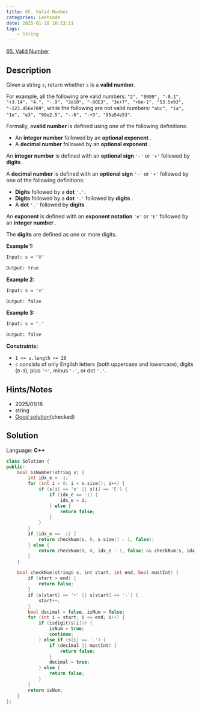 ```yaml
---
title: 65. Valid Number
categories: Leetcode
date: 2025-01-18 16:13:11
tags:
    - String
---
```


[65. Valid Number](https://leetcode.com/problems/valid-number/description/?envType=company&envId=facebook&favoriteSlug=facebook-three-months)

## Description

Given a string `s`, return whether `s` is a **valid number**.

For example, all the following are valid numbers: `"2", "0089", "-0.1", "+3.14", "4.", "-.9", "2e10", "-90E3", "3e+7", "+6e-1", "53.5e93", "-123.456e789"`, while the following are not valid numbers: `"abc", "1a", "1e", "e3", "99e2.5", "--6", "-+3", "95a54e53"`.

Formally, a**valid number**  is defined using one of the following definitions:

- An **integer number**  followed by an **optional exponent** .
- A **decimal number**  followed by an **optional exponent** .

An **integer number**  is defined with an **optional sign**  `'-'` or `'+'` followed by **digits** .

A **decimal number**  is defined with an **optional sign**  `'-'` or `'+'` followed by one of the following definitions:

- **Digits**  followed by a **dot**  `'.'`.
- **Digits**  followed by a **dot**  `'.'` followed by **digits** .
- A **dot**  `'.'` followed by **digits** .

An **exponent**  is defined with an **exponent notation**  `'e'` or `'E'` followed by an **integer number** .

The **digits**  are defined as one or more digits.

**Example 1:**

```bash
Input: s = "0"

Output: true
```

**Example 2:**

```bash
Input: s = "e"

Output: false
```

**Example 3:**

```bash
Input: s = "."

Output: false
```

**Constraints:**

- `1 <= s.length <= 20`
- `s` consists of only English letters (both uppercase and lowercase), digits (`0-9`), plus `'+'`, minus `'-'`, or dot `'.'`.

## Hints/Notes

- 2025/01/18
- string
- [Good solution](https://leetcode.cn/problems/valid-number/solutions/831848/gong-shui-san-xie-zi-fu-chuan-mo-ni-by-a-7cgc/?envType=company&envId=facebook&favoriteSlug=facebook-three-months)(checked)

## Solution

Language: **C++**

```C++
class Solution {
public:
    bool isNumber(string s) {
        int idx_e = -1;
        for (int i = 0; i < s.size(); i++) {
            if (s[i] == 'e' || s[i] == 'E') {
                if (idx_e == -1) {
                    idx_e = i;
                } else {
                    return false;
                }
            }
        }
        if (idx_e == -1) {
            return checkNum(s, 0, s.size() - 1, false);
        } else {
            return checkNum(s, 0, idx_e - 1, false) && checkNum(s, idx_e + 1, s.size() - 1, true);
        }
    }

    bool checkNum(string& s, int start, int end, bool mustInt) {
        if (start > end) {
            return false;
        }
        if (s[start] == '+' || s[start] == '-') {
            start++;
        }
        bool decimal = false, isNum = false;
        for (int i = start; i <= end; i++) {
            if (isdigit(s[i])) {
                isNum = true;
                continue;
            } else if (s[i] == '.') {
                if (decimal || mustInt) {
                    return false;
                }
                decimal = true;
            } else {
                return false;
            }
        }
        return isNum;
    }
};
```
